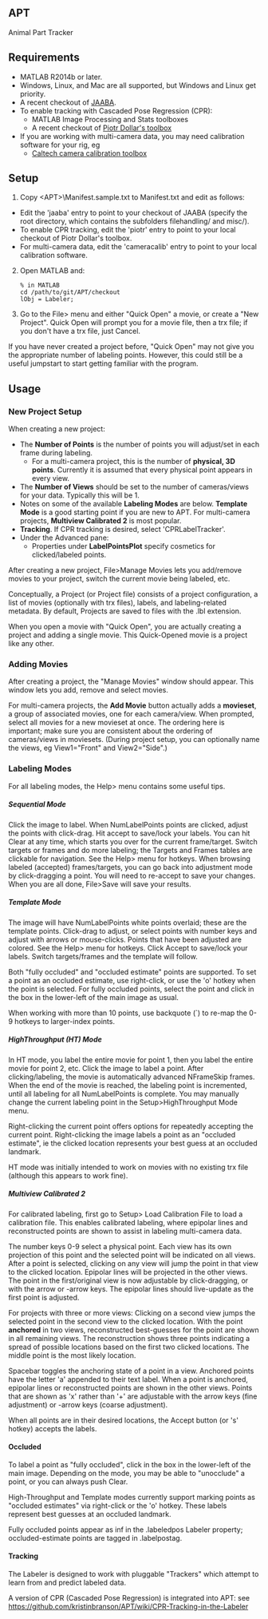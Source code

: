 ## APT
Animal Part Tracker

## Requirements
* MATLAB R2014b or later.
* Windows, Linux, and Mac are all supported, but Windows and Linux get priority.
* A recent checkout of [JAABA](https://github.com/kristinbranson/JAABA).
* To enable tracking with Cascaded Pose Regression (CPR):
  * MATLAB Image Processing and Stats toolboxes
  * A recent checkout of [Piotr Dollar's toolbox](https://github.com/pdollar/toolbox)
* If you are working with multi-camera data, you may need calibration software for your rig, eg
  * [Caltech camera calibration toolbox](https://www.vision.caltech.edu/bouguetj/calib_doc/)

## Setup
1. Copy <APT\>\Manifest.sample.txt to Manifest.txt and edit as follows:
  * Edit the 'jaaba' entry to point to your checkout of JAABA (specify the root directory, which contains the subfolders filehandling/ and misc/).
  * To enable CPR tracking, edit the 'piotr' entry to point to your local checkout of Piotr Dollar's toolbox. 
  * For multi-camera data, edit the 'cameracalib' entry to point to your local calibration software.
2. Open MATLAB and:

    ```
    % in MATLAB
    cd /path/to/git/APT/checkout    
    lObj = Labeler;
    ```
    
3. Go to the File> menu and either "Quick Open" a movie, or create a "New Project". Quick Open will prompt you for a movie file, then a trx file; if you don't have a trx file, just Cancel.

If you have never created a project before, "Quick Open" may not give you the appropriate number of labeling points. However, this could still be a useful jumpstart to start getting familiar with the program.

## Usage

### New Project Setup
When creating a new project:

* The **Number of Points** is the number of points you will adjust/set in each frame during labeling.
  * For a multi-camera project, this is the number of **physical, 3D points**. Currently it is assumed that every physical point appears in every view.
* The **Number of Views** should be set to the number of cameras/views for your data. Typically this will be 1.
* Notes on some of the available **Labeling Modes** are below. **Template Mode** is a good starting point if you are new to APT. For multi-camera projects, **Multiview Calibrated 2** is most popular.
* **Tracking**. If CPR tracking is desired, select 'CPRLabelTracker'.
* Under the Advanced pane:
  * Properties under **LabelPointsPlot** specify cosmetics for clicked/labeled points.

After creating a new project, File>Manage Movies lets you add/remove movies to your project, switch the current movie being labeled, etc.

Conceptually, a Project (or Project file) consists of a project configuration, a list of movies (optionally with trx files), labels, and labeling-related metadata.  By default, Projects are saved to files with the .lbl extension.

When you open a movie with "Quick Open", you are actually creating a project and adding a single movie. This Quick-Opened movie is a project like any other.

### Adding Movies 

After creating a project, the "Manage Movies" window should appear. This window lets you add, remove and select movies.

For multi-camera projects, the **Add Movie** button actually adds a **movieset**, a group of associated movies, one for each camera/view. When prompted, select all movies for a new movieset at once. The ordering here is important; make sure you are consistent about the ordering of cameras/views in moviesets. (During project setup, you can optionally name the views, eg View1="Front" and View2="Side".) 

### Labeling Modes

For all labeling modes, the Help> menu contains some useful tips.

##### Sequential Mode
Click the image to label. When NumLabelPoints points are clicked, adjust the points with click-drag. Hit accept to save/lock your labels. You can hit Clear at any time, which starts you over for the current frame/target. Switch targets or frames and do more labeling; the Targets and Frames tables are clickable for navigation. See the Help> menu for hotkeys. When browsing labeled (accepted) frames/targets, you can go back into adjustment mode by click-dragging a point. You will need to re-accept to save your changes. When you are all done, File>Save will save your results.

##### Template Mode
The image will have NumLabelPoints white points overlaid; these are the template points. Click-drag to adjust, or select points with number keys and adjust with arrows or mouse-clicks. Points that have been adjusted are colored. See the Help> menu for hotkeys. Click Accept to save/lock your labels. Switch targets/frames and the template will follow.

Both "fully occluded" and "occluded estimate" points are supported. To set a point as an occluded estimate, use right-click, or use the 'o' hotkey when the point is selected. For fully occluded points, select the point and click in the box in the lower-left of the main image as usual.

When working with more than 10 points, use backquote (`) to re-map the 0-9 hotkeys to larger-index points.

##### HighThroughput (HT) Mode
In HT mode, you label the entire movie for point 1, then you label the entire movie for point 2, etc. Click the image to label a point. After clicking/labeling, the movie is automatically advanced NFrameSkip frames. When the end of the movie is reached, the labeling point is incremented, until all labeling for all NumLabelPoints is complete. You may manually change the current labeling point in the Setup>HighThroughput Mode menu.

Right-clicking the current point offers options for repeatedly accepting the current point. Right-clicking the image labels a point as an "occluded estimate", ie the clicked location represents your best guess at an occluded landmark. 

HT mode was initially intended to work on movies with no existing trx file (although this appears to work fine).

##### Multiview Calibrated 2
For calibrated labeling, first go to Setup> Load Calibration File to load a calibration file. This enables calibrated labeling, where epipolar lines and reconstructed points are shown to assist in labeling multi-camera data. 

The number keys 0-9 select a physical point. Each view has its own projection of this point and the selected point will be indicated on all views. After a point is selected, clicking on any view will jump the point in that view to the clicked location. Epipolar lines will be projected in the other views. The point in the first/original view is now adjustable by click-dragging, or with the arrow or <shift>-arrow keys. The epipolar lines should live-update as the first point is adjusted.

For projects with three or more views: Clicking on a second view jumps the selected point in  the second view to the clicked location. With the point **anchored** in two views, reconstructed best-guesses for the point are shown in all remaining views. The reconstruction shows three points indicating a spread of possible locations based on the first two clicked locations. The middle point is the most likely location. 

Spacebar toggles the anchoring state of a point in a view. Anchored points have the letter 'a' appended to their text label. When a point is anchored, epipolar lines or reconstructed points are shown in the other views. Points that are shown as 'x' rather than '+' are adjustable with the arrow keys (fine adjustment) or <shift>-arrow keys (coarse adjustment).   

When all points are in their desired locations, the Accept button (or 's' hotkey) accepts the labels.

#### Occluded
To label a point as "fully occluded", click in the box in the lower-left of the main image. Depending on the mode, you may be able to "unocclude" a point, or you can always push Clear.

High-Throughput and Template modes currently support marking points as "occluded estimates" via right-click or the 'o' hotkey. These labels represent best guesses at an occluded landmark.

Fully occluded points appear as inf in the .labeledpos Labeler property; occluded-estimate points are tagged in .labelpostag.

#### Tracking

The Labeler is designed to work with pluggable "Trackers" which attempt to learn from and predict labeled data.

A version of CPR (Cascaded Pose Regression) is integrated into APT: see
https://github.com/kristinbranson/APT/wiki/CPR-Tracking-in-the-Labeler
